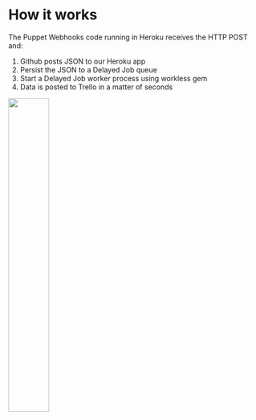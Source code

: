 <!SLIDE>
# How it works

The Puppet Webhooks code running in Heroku receives the HTTP POST and:

 1. Github posts JSON to our Heroku app
 2. Persist the JSON to a Delayed Job queue
 3. Start a Delayed Job worker process using workless gem
 4. Data is posted to Trello in a matter of seconds

<img align=center width="40%" src="image/_images/clock.jpg">
